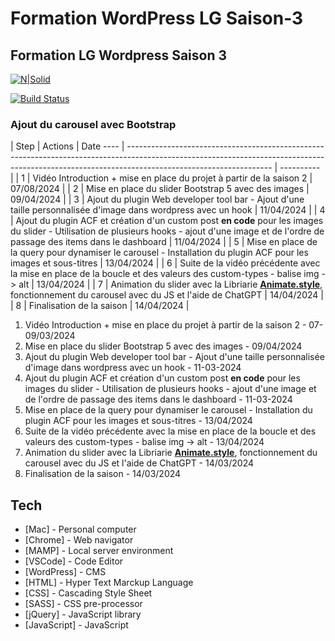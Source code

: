 # Formation WordPress LG Saison-3

## Formation LG Wordpress Saison 3

[![N|Solid](https://cldup.com/dTxpPi9lDf.thumb.png)](https://nodesource.com/products/nsolid)

[![Build Status](https://travis-ci.org/joemccann/dillinger.svg?branch=master)](https://travis-ci.org/joemccann/dillinger)

### Ajout du carousel avec Bootstrap

| Step | Actions | Date ---- | ------------------------------------------------------------------------------------------------------------------------------------------------------------------------------------------------ | ---------- |
| 1 | Vidéo Introduction + mise en place du projet à partir de la saison 2 | 07/08/2024 |
| 2 | Mise en place du slider Bootstrap 5 avec des images | 09/04/2024 |
| 3 | Ajout du plugin Web developer tool bar - Ajout d'une taille personnalisée d'image dans wordpress avec un hook | 11/04/2024 |
| 4 | Ajout du plugin ACF et création d'un custom post **en code** pour les images du slider - Utilisation de plusieurs hooks - ajout d'une image et de l'ordre de passage des items dans le dashboard | 11/04/2024 |
| 5 | Mise en place de la query pour dynamiser le carousel - Installation du plugin ACF pour les images et sous-titres | 13/04/2024 |
| 6 | Suite de la vidéo précédente avec la mise en place de la boucle et des valeurs des custom-types - balise img -> alt | 13/04/2024 |
| 7 | Animation du slider avec la Libriarie [**Animate.style**](https://animate.style/), fonctionnement du carousel avec du JS et l'aide de ChatGPT | 14/04/2024 |
| 8 | Finalisation de la saison | 14/04/2024 |

1. Vidéo Introduction + mise en place du projet à partir de la saison 2 - 07-09/03/2024
2. Mise en place du slider Bootstrap 5 avec des images - 09/04/2024
3. Ajout du plugin Web developer tool bar - Ajout d'une taille personnalisée d'image dans wordpress avec un hook - 11-03-2024
4. Ajout du plugin ACF et création d'un custom post **en code** pour les images du slider - Utilisation de plusieurs hooks - ajout d'une image et de l'ordre de passage des items dans le dashboard - 11-03-2024
5. Mise en place de la query pour dynamiser le carousel - Installation du plugin ACF pour les images et sous-titres - 13/04/2024
6. Suite de la vidéo précédente avec la mise en place de la boucle et des valeurs des custom-types - balise img -> alt - 13/04/2024
7. Animation du slider avec la Libriarie [**Animate.style**](https://animate.style/), fonctionnement du carousel avec du JS et l'aide de ChatGPT - 14/03/2024
8. Finalisation de la saison - 14/03/2024

## Tech

-   [Mac] - Personal computer
-   [Chrome] - Web navigator
-   [MAMP] - Local server environment
-   [VSCode] - Code Editor
-   [WordPress] - CMS
-   [HTML] - Hyper Text Marckup Language
-   [CSS] - Cascading Style Sheet
-   [SASS] - CSS pre-processor
-   [jQuery] - JavaScript library
-   [JavaScript] - JavaScript
